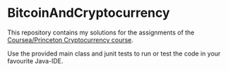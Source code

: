 # BitcoinAndCryptocurrency
This repository contains my solutions for the assignments of the [Coursea/Princeton Cryptocurrency course](https://www.coursera.org/learn/cryptocurrency).

Use the provided main class and junit tests to run or test the code in your favourite Java-IDE. 
